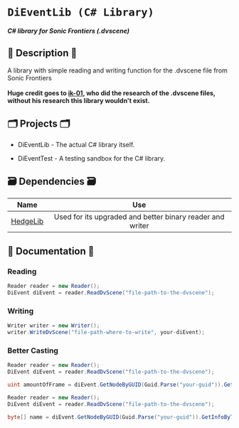 # `DiEventLib (C# Library)`
**_C# library for Sonic Frontiers (.dvscene)_**
## 📜 Description 📜
A library with simple reading and writing function for the .dvscene file from Sonic Frontiers 
</br>
</br>
<b>Huge credit goes to <a href="https://github.com/ik-01">ik-01</a>, who did the research of the .dvscene files, without his research this library wouldn't exist.</b>

## 🗂️ Projects 🗂️

- DiEventLib - The actual C# library itself.

- DiEventTest - A testing sandbox for the C# library.

## 🗃 Dependencies 🗃

|                      Name                       |   Use   |
| :---------------------------------------------: | :------:|
|     [HedgeLib](https://github.com/Radfordhound/HedgeLib/tree/master)     | Used for its upgraded and better binary reader and writer |

## 📝 Documentation 📝
### Reading
```csharp
Reader reader = new Reader();
DiEvent diEvent = reader.ReadDvScene("file-path-to-the-dvscene");
```

### Writing
```csharp
Writer writer = new Writer();
writer.WriteDvScene("file-path-where-to-write", your-diEvent);
```

### Better Casting
```csharp
Reader reader = new Reader();
DiEvent diEvent = reader.ReadDvScene("file-path-to-the-dvscene");

uint amountOfFrame = diEvent.GetNodeByGUID(Guid.Parse("your-guid")).GetInfoByType<DvCamera>().cameraInfo.frameProgressionCount;
```
```csharp
Reader reader = new Reader();
DiEvent diEvent = reader.ReadDvScene("file-path-to-the-dvscene");

byte[] name = diEvent.GetNodeByGUID(Guid.Parse("your-guid")).GetInfoByType<DvElement>().GetElementInfoByType<DvElementCaption>().caption.captionName;
```
